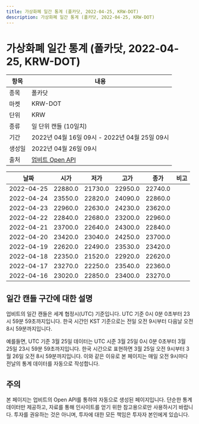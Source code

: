 ```yaml
---
title: 가상화폐 일간 통계 (폴카닷, 2022-04-25, KRW-DOT)
description: 가상화폐 일간 통계 (폴카닷, 2022-04-25, KRW-DOT)
---
```



가상화폐 일간 통계 (폴카닷, 2022-04-25, KRW-DOT)
===

|항목|내용|
|--|--|
|종목|폴카닷|
|마켓|KRW-DOT|
|단위|KRW|
|종류|일 단위 캔들 (10일치)|
|기간|2022년 04월 16일 09시 - 2022년 04월 25일 09시|
|생성일|2022년 04월 26일 09시|
|출처|[업비트 Open API](https://docs.upbit.com)|


|날짜|시가|저가|고가|종가|비고|
|--|--|--|--|--|--|
|2022-04-25|22880.0|21730.0|22950.0|22740.0|    |
|2022-04-24|23550.0|22820.0|24090.0|22860.0|    |
|2022-04-23|22960.0|22630.0|24230.0|23620.0|    |
|2022-04-22|22840.0|22680.0|23200.0|22960.0|    |
|2022-04-21|23700.0|22640.0|24300.0|22840.0|    |
|2022-04-20|23420.0|23040.0|24250.0|23700.0|    |
|2022-04-19|22620.0|22490.0|23530.0|23420.0|    |
|2022-04-18|22350.0|21520.0|22920.0|22620.0|    |
|2022-04-17|23270.0|22250.0|23540.0|22360.0|    |
|2022-04-16|23020.0|22850.0|23400.0|23270.0|    |


일간 캔들 구간에 대한 설명
---


업비트의 일간 캔들은 세계 협정시(UTC) 기준입니다. 
UTC 기준 0시 0분 0초부터 23시 59분 59초까지입니다. 
한국 시간인 KST 기준으로는 전일 오전 9시부터 다음날 오전 8시 59분까지입니다. 


예를들면, UTC 기준 3월 25일 데이터는 UTC 시준 3월 25일 0시 0분 0초부터 3월 25일 23시 59분 59초까지입니다. 
한국 시간으로 표현하면 3월 25일 오전 9시부터 3월 26일 오전 8시 59분까지입니다. 
이와 같은 이유로 본 페이지는 매일 오전 9시마다 전날의 통계 데이터를 자동으로 작성합니다. 


주의
---


본 페이지는 업비트의 Open API를 통하여 자동으로 생성된 페이지입니다. 
단순한 통계 데이터만 제공하고, 자료를 통해 인사이트를 얻기 위한 참고용으로만 사용하시기 바랍니다. 
투자를 권유하는 것은 아니며, 투자에 대한 모든 책임은 투자자 본인에게 있습니다. 
